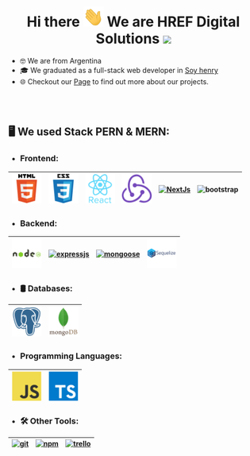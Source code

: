 <h1 align="Center">  Hi there <img src="https://raw.githubusercontent.com/ABSphreak/ABSphreak/master/gifs/Hi.gif" height="40px" /> We are HREF Digital Solutions <img src="https://media.giphy.com/media/CUe2pyv7sNUkM/giphy.gif" height="40px"></h1>

- 🤓 We are from Argentina
- 🎓 We graduated as a full-stack web developer in [Soy henry](https://www.soyhenry.com/)
- 🌐 Checkout our [Page](https://srb-dev.online/) to find out more about our projects.

<br/>
<br/>

## 🖥️ We used Stack PERN & MERN:

- <h3>Frontend:</h3>

| [<img src="https://raw.githubusercontent.com/devicons/devicon/master/icons/html5/html5-original-wordmark.svg" alt="html5" width="60" height="60">](https://www.w3.org/html/) | [<img src="https://raw.githubusercontent.com/devicons/devicon/master/icons/css3/css3-original-wordmark.svg" alt="css3" width="60" height="60">](https://www.w3schools.com/css/) | [<img src="https://raw.githubusercontent.com/devicons/devicon/master/icons/react/react-original-wordmark.svg" alt="reactjs" width="60">](https://es.reactjs.org) | [<img src="https://raw.githubusercontent.com/devicons/devicon/master/icons/redux/redux-original.svg" alt="redux" width="60">](https://es.redux.js.org) | [<img src="https://avatars.githubusercontent.com/u/126103961?s=200&v=4" alt="NextJs" width="60">](https://nextjs.org/) | <img src="https://upload.wikimedia.org/wikipedia/commons/b/b2/Bootstrap_logo.svg" alt="bootstrap" width="60">
|---|---|---|---|---|---|

- <h3>Backend:</h3>
  
| [<img src="https://raw.githubusercontent.com/devicons/devicon/master/icons/nodejs/nodejs-original-wordmark.svg" alt="nodejs" width="60" height="60">](https://nodejs.org) | [<img src="https://user-images.githubusercontent.com/58083159/144481306-e4af20fd-e4be-48dd-9286-2fa1773e6395.png" alt="expressjs" width="60">](https://expressjs.com) | [<img src="https://user-images.githubusercontent.com/58083159/144489604-151843e5-4b60-4ca7-b593-8992e23674e3.png" alt="mongoose" width="60">](https://mongoosejs.com/) | [<img src="https://raw.githubusercontent.com/devicons/devicon/master/icons/sequelize/sequelize-original-wordmark.svg" alt="sequelize" width="60">](https://sequelize.org) |
|---|---|---|---|
- <h3>🛢 Databases:</h3>

| [<img src="https://raw.githubusercontent.com/devicons/devicon/master/icons/postgresql/postgresql-plain.svg" alt="postgresql" width="60" height="60">](https://www.postgresql.org) | [<img src="https://raw.githubusercontent.com/devicons/devicon/master/icons/mongodb/mongodb-original-wordmark.svg" alt="mongodb" width="60" height="60">](https://www.mongodb.com/)
|---|---|

- <h3>Programming Languages:</h3>

| [<img src="https://raw.githubusercontent.com/devicons/devicon/master/icons/javascript/javascript-original.svg" alt="javascript" width="60" height="60">](https://www.w3schools.com/js/) | [<img src="https://raw.githubusercontent.com/devicons/devicon/master/icons/typescript/typescript-original.svg" alt="typescript" width="60">](https://www.typescriptlang.org) 
|---|---|

- <h3>🛠️ Other Tools:</h3>

| [<img src="https://www.vectorlogo.zone/logos/git-scm/git-scm-icon.svg" alt="git" width="60" height="60">](https://git-scm.com/) | [<img src="https://user-images.githubusercontent.com/58083159/158461958-394d5b81-72e1-4cae-8c1e-53f355451030.png" alt="npm" width="60">](https://www.npmjs.com/) |[<img src="https://user-images.githubusercontent.com/58083159/158458696-bbba3311-5c42-46a4-a4f8-4af3f4e6bcbe.svg" alt="trello" width="60" height="60">](https://trello.com/) | 
|---|---|---|
